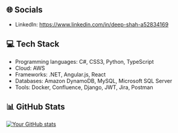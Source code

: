## :globe_with_meridians: Socials

- LinkedIn: https://www.linkedin.com/in/deep-shah-a52834169

## :computer: Tech Stack

- Programming languages: C#, CSS3, Python, TypeScript
- Cloud: AWS
- Frameworks: .NET, Angular.js, React
- Databases: Amazon DynamoDB, MySQL, Microsoft SQL Server
- Tools: Docker, Confluence, Django, JWT, Jira, Postman

## :bar_chart: GitHub Stats

[![Your GitHub stats](https://github-readme-stats.vercel.app/api?username=shahdeep1908-tech&show_icons=true&theme=radical)](https://github.com/shahdeep1908-tech)
